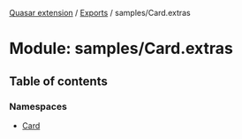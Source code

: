 [Quasar extension](../index.md) / [Exports](../modules.md) / samples/Card.extras

# Module: samples/Card.extras

## Table of contents

### Namespaces

- [Card](samples_Card_extras.Card.md)
